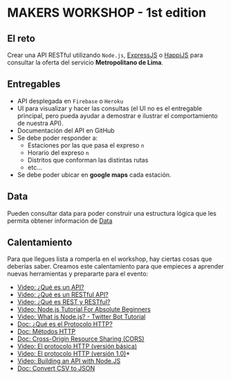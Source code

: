 # MAKERS WORKSHOP - 1st edition

## El reto

Crear una API RESTful utilizando `Node.js`, [ExpressJS](http://expressjs.com/es/) o [HappiJS](https://hapijs.com/) para consultar la oferta del servicio **Metropolitano de Lima**.

## Entregables

* API desplegada en `Firebase` o `Heroku`
* UI para visualizar y hacer las consultas (el UI no es el entregable principal,
  pero pueda ayudar a demostrar e ilustrar el comportamiento de nuestra API).
* Documentación del API en GitHub
* Se debe poder responder a:
  * Estaciones por las que pasa el expreso `n`
  * Horario del expreso `n`
  * Distritos que conforman las distintas rutas
  * etc...
* Se debe poder ubicar en **google maps** cada estación.

## Data

Pueden consultar data para poder construir una estructura lógica que les permita obtener información de [Data](https://workshop-metropolitan.herokuapp.com)


## Calentamiento

Para que llegues lista a romperla en el workshop, hay ciertas cosas que deberías saber. Creamos este calentamiento para que empieces a aprender nuevas herramientas y prepararte para el evento:

* [Video: ¿Qué es un API?](https://www.youtube.com/watch?v=7YcW25PHnAA)
* [Video: ¿Qué es un RESTful API?](https://www.youtube.com/watch?v=Q-BpqyOT3a8)
* [Video: ¿Qué es REST y RESTful?](https://www.youtube.com/watch?v=pVAMOielOJQ)
* [Video: Node.js Tutorial For Absolute Beginners](https://www.youtube.com/watch?v=U8XF6AFGqlc)
* [Video: What is Node.js? - Twitter Bot Tutorial](https://www.youtube.com/watch?v=RF5_MPSNAtU)
* [Doc: ¿Qué es el Protocolo HTTP?](https://developer.mozilla.org/es/docs/Web/HTTP)
* [Doc: Métodos HTTP](https://restfulapi.net/http-methods/)
* [Doc: Cross-Origin Resource Sharing (CORS)](https://developer.mozilla.org/en-US/docs/Web/HTTP/CORS)
* [Video: El protocolo HTTP (versión básica)](https://www.youtube.com/watch?v=wHXRmq75N_Y&t=4s)
* [Video: El protocolo HTTP (versión 1.0)](https://www.youtube.com/watch?v=CPUbmKc3rtM&t=289s)*
* [Video: Building an API with Node.JS](https://www.youtube.com/watch?v=P-Upi9TMrBk&amp=&t=6s)
* [Doc: Convert CSV to JSON](http://www.convertcsv.com/csv-to-json.htm)
